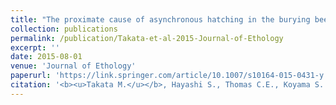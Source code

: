 ```yaml
---
title: "The proximate cause of asynchronous hatching in the burying beetle *Nicrophorus quadripunctatus*"
collection: publications
permalink: /publication/Takata-et-al-2015-Journal-of-Ethology
excerpt: ''
date: 2015-08-01
venue: 'Journal of Ethology'
paperurl: 'https://link.springer.com/article/10.1007/s10164-015-0431-y'
citation: '<b><u>Takata M.</u></b>, Hayashi S., Thomas C.E., Koyama S. (2015) <b><i>Journal of Ethology</i></b> 33: 197-203.'
---
```


<!-- 論文の要約・解説など入れたければここ打つ -->
